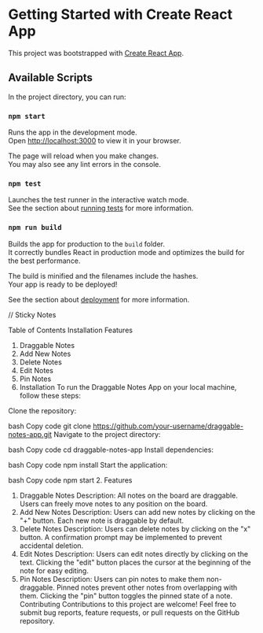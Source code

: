 # Getting Started with Create React App

This project was bootstrapped with [Create React App](https://github.com/facebook/create-react-app).

## Available Scripts

In the project directory, you can run:

### `npm start`

Runs the app in the development mode.\
Open [http://localhost:3000](http://localhost:3000) to view it in your browser.

The page will reload when you make changes.\
You may also see any lint errors in the console.

### `npm test`

Launches the test runner in the interactive watch mode.\
See the section about [running tests](https://facebook.github.io/create-react-app/docs/running-tests) for more information.

### `npm run build`

Builds the app for production to the `build` folder.\
It correctly bundles React in production mode and optimizes the build for the best performance.

The build is minified and the filenames include the hashes.\
Your app is ready to be deployed!

See the section about [deployment](https://facebook.github.io/create-react-app/docs/deployment) for more information.


// Sticky Notes

Table of Contents
Installation
Features
1. Draggable Notes
2. Add New Notes
3. Delete Notes
4. Edit Notes
5. Pin Notes
1. Installation <a name="installation"></a>
To run the Draggable Notes App on your local machine, follow these steps:

Clone the repository:

bash
Copy code
git clone https://github.com/your-username/draggable-notes-app.git
Navigate to the project directory:

bash
Copy code
cd draggable-notes-app
Install dependencies:

bash
Copy code
npm install
Start the application:

bash
Copy code
npm start
2. Features <a name="features"></a>
1. Draggable Notes <a name="1-draggable-notes"></a>
Description:
All notes on the board are draggable.
Users can freely move notes to any position on the board.
2. Add New Notes <a name="2-add-new-notes"></a>
Description:
Users can add new notes by clicking on the "+" button.
Each new note is draggable by default.
3. Delete Notes <a name="3-delete-notes"></a>
Description:
Users can delete notes by clicking on the "x" button.
A confirmation prompt may be implemented to prevent accidental deletion.
4. Edit Notes <a name="4-edit-notes"></a>
Description:
Users can edit notes directly by clicking on the text.
Clicking the "edit" button places the cursor at the beginning of the note for easy editing.
5. Pin Notes <a name="5-pin-notes"></a>
Description:
Users can pin notes to make them non-draggable.
Pinned notes prevent other notes from overlapping with them.
Clicking the "pin" button toggles the pinned state of a note.
Contributing
Contributions to this project are welcome! Feel free to submit bug reports, feature requests, or pull requests on the GitHub repository.